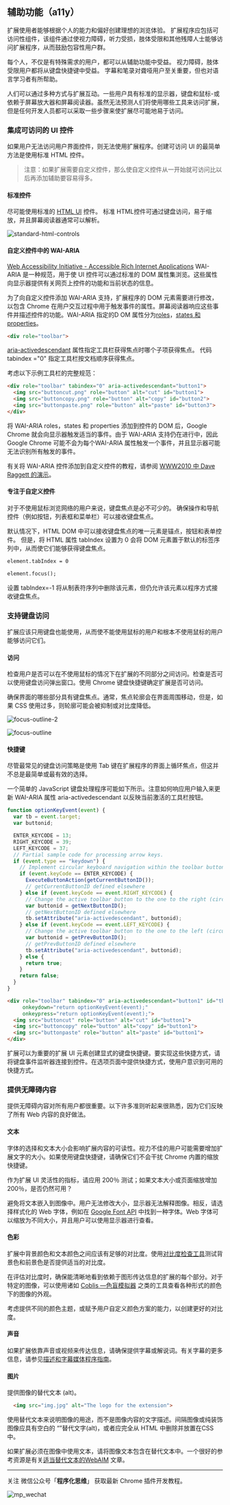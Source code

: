 ## 辅助功能（a11y）

扩展使用者能够根据个人的能力和偏好创建理想的浏览体验。 扩展程序应包括可访问性组件，该组件通过使视力障碍，听力受损，肢体受限和其他残障人士能够访问扩展程序，从而鼓励包容性用户群。

每个人，不仅是有特殊需求的用户，都可以从辅助功能中受益。 视力障碍，肢体受限用户都将从键盘快捷键中受益。 字幕和笔录对聋哑用户至关重要，但也对语言学习者有所帮助。

人们可以通过多种方式与扩展互动。一些用户具有标准的显示器，键盘和鼠标-或依赖于屏幕放大器和屏幕阅读器。虽然无法预测人们将使用哪些工具来访问扩展，但是任何开发人员都可以采取一些步骤来使扩展尽可能地易于访问。

### 集成可访问的 UI 控件

如果用户无法访问用户界面控件，则无法使用扩展程序。创建可访问 UI 的最简单方法是使用标准 HTML 控件。

> 注意：如果扩展需要自定义控件，那么使自定义控件从一开始就可访问比以后再添加辅助要容易得多。

#### 标准控件

尽可能使用标准的 [HTML UI](https://developer.mozilla.org/en-US/docs/Learn/Accessibility/HTML) 控件。 标准 HTML控件可通过键盘访问，易于缩放，并且屏幕阅读器通常可以解析。


![standard-html-controls](./assets/standard-html-controls.png)

#### 自定义控件中的 WAI-ARIA
[Web Accessibility Initiative - Accessible Rich Internet Applications](https://www.w3.org/WAI/standards-guidelines/aria/) WAI-ARIA 是一种规范，用于使 UI 控件可以通过标准的 DOM 属性集浏览。这些属性向显示器提供有关网页上控件的功能和当前状态的信息。

为了向自定义控件添加 WAI-ARIA 支持，扩展程序的 DOM 元素需要进行修改，以包含 Chrome 在用户交互过程中用于触发事件的属性。屏幕阅读器响应这些事件并描述控件的功能。WAI-ARIA 指定的D OM 属性分为[roles](https://www.w3.org/TR/wai-aria/#roles)，[states 和 properties](https://www.w3.org/TR/wai-aria/#states_and_properties)。

``` html
<div role="toolbar">
```

[aria-activedescendant](https://www.w3.org/WAI/PF/aria/states_and_properties#aria-activedescendant) 属性指定工具栏获得焦点时哪个子项获得焦点。 代码 tabindex ="0" 指定工具栏按文档顺序获得焦点。

考虑以下示例工具栏的完整规范：

``` html
<div role="toolbar" tabindex="0" aria-activedescendant="button1">
  <img src="buttoncut.png" role="button" alt="cut" id="button1">
  <img src="buttoncopy.png" role="button" alt="copy" id="button2">
  <img src="buttonpaste.png" role="button" alt="paste" id="button3">
</div>
```

将 WAI-ARIA roles，states 和 properties 添加到控件的 DOM 后，Google Chrome 就会向显示器触发适当的事件。由于 WAI-ARIA 支持仍在进行中，因此 Google Chrome 可能不会为每个WAI-ARIA 属性触发一个事件，并且显示器可能无法识别所有触发的事件。

有关将 WAI-ARIA 控件添加到自定义控件的教程，请参阅 [WWW2010 中 Dave Raggett 的演示](https://www.w3.org/2010/Talks/www2010-dsr-diy-aria/)。

#### 专注于自定义控件

对于不使用鼠标浏览网络的用户来说，键盘焦点是必不可少的。 确保操作和导航控件（例如按钮，列表框和菜单栏）可以接收键盘焦点。

默认情况下，HTML DOM 中可以接收键盘焦点的唯一元素是锚点，按钮和表单控件。 但是，将 HTML 属性 tabIndex 设置为 0 会将 DOM 元素置于默认的标签序列中，从而使它们能够获得键盘焦点。

``` html
element.tabIndex = 0
```
``` html
element.focus();

```

设置 tabIndex=-1 将从制表符序列中删除该元素，但仍允许该元素以程序方式接收键盘焦点。

### 支持键盘访问

扩展应该只用键盘也能使用，从而使不能使用鼠标的用户和根本不使用鼠标的用户能够访问它们。

#### 访问

检查用户是否可以在不使用鼠标的情况下在扩展的不同部分之间访问。检查是否可以使用键盘访问弹出窗口。使用 Chrome 键盘快捷键确定扩展是否可访问。

确保界面的哪些部分具有键盘焦点。通常，焦点轮廓会在界面周围移动，但是，如果 CSS 使用过多，则轮廓可能会被抑制或对比度降低。

![focus-outline-2](./assets/focus-outline-2.png)

![focus-outline](./assets/focus-outline.png)

#### 快捷键

尽管最常见的键盘访问策略是使用 Tab 键在扩展程序的界面上循环焦点，但这并不总是最简单或最有效的选择。

一个简单的 JavaScript 键盘处理程序可能如下所示。注意如何响应用户输入来更新 WAI-ARIA 属性 aria-activedescendant 以反映当前激活的工具栏按钮。

``` js
function optionKeyEvent(event) {
  var tb = event.target;
  var buttonid;

  ENTER_KEYCODE = 13;
  RIGHT_KEYCODE = 39;
  LEFT_KEYCODE = 37;
  // Partial sample code for processing arrow keys.
  if (event.type == "keydown") {
    // Implement circular keyboard navigation within the toolbar buttons
    if (event.keyCode == ENTER_KEYCODE) {
      ExecuteButtonAction(getCurrentButtonID());
      // getCurrentButtonID defined elsewhere 
    } else if (event.keyCode == event.RIGHT_KEYCODE) {
      // Change the active toolbar button to the one to the right (circular).
      var buttonid = getNextButtonID();
      // getNextButtonID defined elsewhere 
      tb.setAttribute("aria-activedescendant", buttonid);
    } else if (event.keyCode == event.LEFT_KEYCODE) {
      // Change the active toolbar button to the one to the left (circular).
      var buttonid = getPrevButtonID();
      // getPrevButtonID defined elsewhere 
      tb.setAttribute("aria-activedescendant", buttonid);
    } else {
      return true;
    }
    return false;
  }
}
```

``` html
<div role="toolbar" tabindex="0" aria-activedescendant="button1" id="tb1"
     onkeydown="return optionKeyEvent(event);"
     onkeypress="return optionKeyEvent(event);">
  <img src="buttoncut" role="button" alt="cut" id="button1">
  <img src="buttoncopy" role="button" alt="copy" id="button1">
  <img src="buttonpaste" role="button" alt="paste" id="button1">
</div>
```

扩展可以为重要的扩展 UI 元素创建显式的键盘快捷键。要实现这些快捷方式，请将键盘事件监听器连接到控件。在选项页面中提供快捷方式，使用户意识到可用的快捷方式。

### 提供无障碍内容

提供无障碍内容对所有用户都很重要。以下许多准则听起来很熟悉，因为它们反映了所有 Web 内容的良好做法。

#### 文本
字体的选​​择和文本大小会影响扩展内容的可读性。视力不佳的用户可能需要增加扩展文字的大小。如果使用键盘快捷键，请确保它们不会干扰 Chrome 内置的缩放快捷键。

作为扩展 UI 灵活性的指标，请应用 200％ 测试；如果文本大小或页面缩放增加200％，是否仍然可用？

避免将文本嵌入到图像中。用户无法修改大小，显示器无法解释图像。相反，请选择样式化的 Web 字体，例如在 [Google Font API](https://developers.google.com/fonts/) 中找到一种字体。Web 字体可以缩放为不同大小，并且用户可以使用显示器进行查看。

#### 色彩
扩展中背景颜色和文本颜色之间应该有足够的对比度。使用[对比度检查工具](https://snook.ca/technical/colour_contrast/colour.html)测试背景色和前景色是否提供适当的对比度。

在评估对比度时，确保能清晰地看到依赖于图形传达信息的扩展的每个部分。对于特定的图像，可以使用诸如 [Coblis —色盲模拟器](http://www.color-blindness.com/coblis-color-blindness-simulator/) 之类的工具查看各种形式的颜色下的图像的外观。

考虑提供不同的颜色主题，或赋予用户自定义颜色方案的能力，以创建更好的对比度。

#### 声音
如果扩展依靠声音或视频来传达信息，请确保提供字幕或解说词。有关字幕的更多信息，请参见[描述和字幕媒体程序指南](https://dcmp.org/learn/213)。

#### 图片
提供图像的替代文本 (alt)。

``` html
  <img src="img.jpg" alt="The logo for the extension">
``` 

使用替代文本来说明图像的用途，而不是图像内容的文字描述。间隔图像或纯装饰图像应具有空白的 “”替代文字(alt)，或者应完全从 HTML 中删除并放置在CSS中。

如果扩展必须在图像中使用文本，请将图像文本包含在替代文本中。一个很好的参考资源是有关[适当替代文本的WebAIM](https://webaim.org/techniques/alttext/) 文章。



-------

关注 微信公众号「**程序化思维**」 获取最新 Chrome 插件开发教程。

![mp_wechat](/mp1.png)


